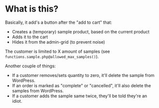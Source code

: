 # What is this?

Basically, it add's a button after the "add to cart" that:

- Creates a (temporary) sample product, based on the current product
- Adds it to the cart
- Hides it from the admin-grid (to prevent noise)

The customer is limited to X amount of samples (see `functions.sample.php@allowed_max_samples()`).

Another couple of things:

- If a customer removes/sets quantity to zero, it'll delete the sample from WordPress.
- If an order is marked as "complete" or "cancelled", it'll also delete the samples from WordPress.
- If a customer adds the sample same twice, they'll be told they're an idiot.